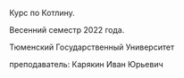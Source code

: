Курс по Котлину. 

Весенний семестр 2022 года.

Тюменский Государственный Университет

преподаватель: Карякин Иван Юрьевич
